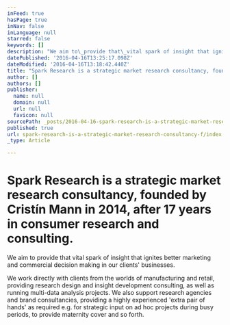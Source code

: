 ```yaml
---
inFeed: true
hasPage: true
inNav: false
inLanguage: null
starred: false
keywords: []
description: "We aim to\_provide that\_vital spark of insight that ignites better marketing and commercial decision making in our clients’ businesses. \_"
datePublished: '2016-04-16T13:25:17.098Z'
dateModified: '2016-04-16T13:18:42.440Z'
title: "Spark Research is a strategic market research consultancy, founded by Cristín\_Mann in 2014, after 17 years in consumer research and consulting.\_"
author: []
authors: []
publisher:
  name: null
  domain: null
  url: null
  favicon: null
sourcePath: _posts/2016-04-16-spark-research-is-a-strategic-market-research-consultancy-f.md
published: true
url: spark-research-is-a-strategic-market-research-consultancy-f/index.html
_type: Article

---
```

# Spark Research is a strategic market research consultancy, founded by Cristín Mann in 2014, after 17 years in consumer research and consulting. 

We aim to provide that vital spark of insight that ignites better marketing and commercial decision making in our clients' businesses.  

We work directly with clients from the worlds of manufacturing and retail, providing research design and insight development consulting, as well as running multi-data analysis projects.  We also support research agencies and brand consultancies, providing a highly experienced 'extra pair of hands' as required e.g. for strategic input on ad hoc projects during busy periods, to provide maternity cover and so forth.